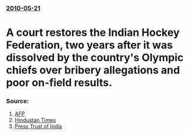 ### [2010-05-21](/news/2010/05/21/index.md)

# A court restores the Indian Hockey Federation, two years after it was dissolved by the country's Olympic chiefs over bribery allegations and poor on-field results. 




### Source:

1. [AFP](http://www.google.com/hostednews/afp/article/ALeqM5h1LRx_GZLjgjmqbM7seG7tTMaYSQ)
2. [Hindustan Times](http://www.hindustantimes.com/Hockey-battle-resumes-as-IHF-gets-court-lifeline/Article1-546801.aspx)
3. [Press Trust of India](http://www.ptinews.com/news/663202_HC-revives-IHF--Gill-asks-Hockey-India-must-go-home)
